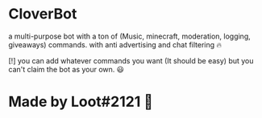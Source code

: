 # CloverBot
a multi-purpose bot with a ton of (Music, minecraft, moderation, logging, giveaways) commands. with anti advertising and chat filtering 🔥

[!] you can add whatever commands you want (It should be easy) but you can't claim the bot as your own. 😃





# Made by Loot#2121 🚗


